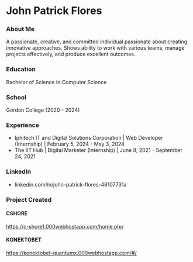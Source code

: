 # John Patrick Flores

### About Me
A passionate, creative, and committed individual passionate about creating innovative approaches. Shows ability to work with various teams, manage projects effectively, and produce excellent outcomes.


### Education

Bachelor of Science in Computer Science

### School
Gordon College (2020 - 2024)


### Experience

- Iphitech IT and Digital Solutions Corporation | Web Developer (Internship) | February 5, 2024 - May 3, 2024
- The IIT Hub | Digital Marketer (Internship) | June 8, 2021 - September 24, 2021


### LinkedIn
- linkedin.com/in/john-patrick-flores-48107731a

### Project Created
#### CSHORE
https://c-shore1.000webhostapp.com/home.php

#### KONEKTOBET
https://konektobet-quantumx.000webhostapp.com/#/
